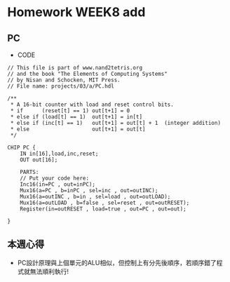 # Homework WEEK8 add

## PC

* CODE

<pre><code>// This file is part of www.nand2tetris.org
// and the book "The Elements of Computing Systems"
// by Nisan and Schocken, MIT Press.
// File name: projects/03/a/PC.hdl

/**
 * A 16-bit counter with load and reset control bits.
 * if      (reset[t] == 1) out[t+1] = 0
 * else if (load[t] == 1)  out[t+1] = in[t]
 * else if (inc[t] == 1)   out[t+1] = out[t] + 1  (integer addition)
 * else                    out[t+1] = out[t]
 */

CHIP PC {
    IN in[16],load,inc,reset;
    OUT out[16];

    PARTS:
    // Put your code here:
    Inc16(in=PC , out=inPC);
    Mux16(a=PC , b=inPC , sel=inc , out=outINC);
    Mux16(a=outINC , b=in , sel=load , out=outLOAD);
    Mux16(a=outLOAD , b=false , sel=reset , out=outRESET);
    Register(in=outRESET , load=true , out=PC , out=out);

}
</code></pre>

## 本週心得
* PC設計原理與上個單元的ALU相似，但控制上有分先後順序，若順序錯了程式就無法順利執行!